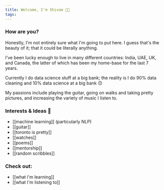 ```yaml
---
title: Welcome, I'm Shivam 👋🏾
tags:
---
```


### How are you?
Honestly, I'm not entirely sure what I'm going to put here.
I guess that's the beauty of it; that it could be literally anything.

I've been lucky enough to live in many different countries: India, UAE, UK, and Canada, the latter of which has been my home-base for the last 7 years.

Currently I do data science stuff at a big bank; the reality is I do 90% data cleaning and 10% data science at a big bank 🙃

My passions include playing the guitar, going on walks and taking pretty pictures, and increasing the variety of music I listen to.

### Interests & Ideas 💭
- [[machine learning]] (particularly NLP)
- [[guitar]]
- [[toronto is pretty]]
- [[watches]]
- [[poems]]
- [[mentorship]]
- [[random scribbles]]

### Check out:
- [[what i'm learning]]
- [[what I'm listening to]]
